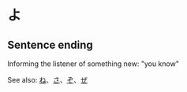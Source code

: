 # よ

## Sentence ending

Informing the listener of something new: "you know"

See also: [ね](ね)、[さ](さ)、[ぞ](ぞ)、[ぜ](ぜ)